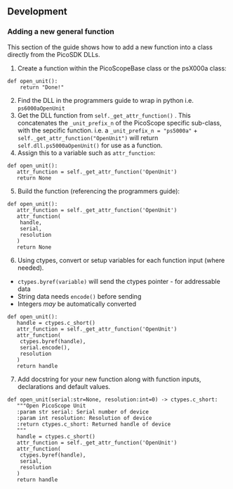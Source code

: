 ## Development
### Adding a new general function
This section of the guide shows how to add a new function into a class directly from the PicoSDK DLLs.
1. Create a function within the PicoScopeBase class or the psX000a class:
```
def open_unit():
    return "Done!"
```
2. Find the DLL in the programmers guide to wrap in python i.e. `ps6000aOpenUnit`
3. Get the DLL function from `self._get_attr_function()` . This concatenates the `_unit_prefix_n` of the PicoScope specific sub-class, with the sepcific function. i.e. a `_unit_prefix_n = "ps5000a"` + `self._get_attr_function("OpenUnit")` will return `self.dll.ps5000aOpenUnit()` for use as a function.
4. Assign this to a variable such as `attr_function`:
```
def open_unit():
   attr_function = self._get_attr_function('OpenUnit')
   return None
```
5. Build the function (referencing the programmers guide):
```
def open_unit():
   attr_function = self._get_attr_function('OpenUnit')
   attr_function(
    handle,
    serial,
    resolution
   )
   return None
```
6. Using ctypes, convert or setup variables for each function input (where needed).
 - `ctypes.byref(variable)` will send the ctypes pointer - for addressable data
 - String data needs `encode()` before sending
 - Integers _may_ be automatically converted

```
def open_unit():
   handle = ctypes.c_short()
   attr_function = self._get_attr_function('OpenUnit')
   attr_function(
    ctypes.byref(handle),
    serial.encode(),
    resolution
   )
   return handle
```
7. Add docstring for your new function along with function inputs, declarations and default values.
```
def open_unit(serial:str=None, resolution:int=0) -> ctypes.c_short:
   """Open PicoScope Unit
   :param str serial: Serial number of device
   :param int resolution: Resolution of device
   :return ctypes.c_short: Returned handle of device
   """
   handle = ctypes.c_short()
   attr_function = self._get_attr_function('OpenUnit')
   attr_function(
    ctypes.byref(handle),
    serial,
    resolution
   )
   return handle
```
